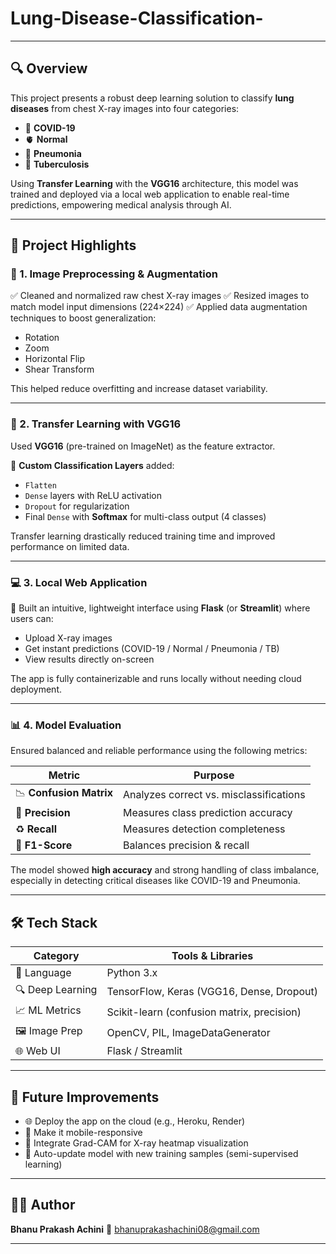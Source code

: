 # Lung-Disease-Classification-

---
## 🔍 Overview

This project presents a robust deep learning solution to classify **lung diseases** from chest X-ray images into four categories:

* 🦠 **COVID-19**
* 🫀 **Normal**
* 🤒 **Pneumonia**
* 🧬 **Tuberculosis**

Using **Transfer Learning** with the **VGG16** architecture, this model was trained and deployed via a local web application to enable real-time predictions, empowering medical analysis through AI.

---

## 🎯 Project Highlights

### 🧼 1. **Image Preprocessing & Augmentation**

✅ Cleaned and normalized raw chest X-ray images
✅ Resized images to match model input dimensions (224×224)
✅ Applied data augmentation techniques to boost generalization:

* Rotation
* Zoom
* Horizontal Flip
* Shear Transform

This helped reduce overfitting and increase dataset variability.

---

### 🧠 2. **Transfer Learning with VGG16**

Used **VGG16** (pre-trained on ImageNet) as the feature extractor.

🔧 **Custom Classification Layers** added:

* `Flatten`
* `Dense` layers with ReLU activation
* `Dropout` for regularization
* Final `Dense` with **Softmax** for multi-class output (4 classes)

Transfer learning drastically reduced training time and improved performance on limited data.

---

### 💻 3. **Local Web Application**

🚀 Built an intuitive, lightweight interface using **Flask** (or **Streamlit**) where users can:

* Upload X-ray images
* Get instant predictions (COVID-19 / Normal / Pneumonia / TB)
* View results directly on-screen

The app is fully containerizable and runs locally without needing cloud deployment.

---

### 📊 4. **Model Evaluation**

Ensured balanced and reliable performance using the following metrics:

| Metric                  | Purpose                                 |
| ----------------------- | --------------------------------------- |
| 📉 **Confusion Matrix** | Analyzes correct vs. misclassifications |
| 🎯 **Precision**        | Measures class prediction accuracy      |
| ♻️ **Recall**           | Measures detection completeness         |
| 🧮 **F1-Score**         | Balances precision & recall             |

The model showed **high accuracy** and strong handling of class imbalance, especially in detecting critical diseases like COVID-19 and Pneumonia.

---

## 🛠️ Tech Stack

| Category         | Tools & Libraries                          |
| ---------------- | ------------------------------------------ |
| 🐍 Language      | Python 3.x                                 |
| 🔍 Deep Learning | TensorFlow, Keras (VGG16, Dense, Dropout)  |
| 📈 ML Metrics    | Scikit-learn (confusion matrix, precision) |
| 🖼️ Image Prep   | OpenCV, PIL, ImageDataGenerator            |
| 🌐 Web UI        | Flask / Streamlit                          |

---

## 🧪 Future Improvements

* 🌐 Deploy the app on the cloud (e.g., Heroku, Render)
* 📲 Make it mobile-responsive
* 🧠 Integrate Grad-CAM for X-ray heatmap visualization
* 🔄 Auto-update model with new training samples (semi-supervised learning)

---

## 🙋‍♂️ Author

**Bhanu Prakash Achini**
📧 [bhanuprakashachini08@gmail.com](mailto:bhanuprakashachini08@gmail.com)

---


